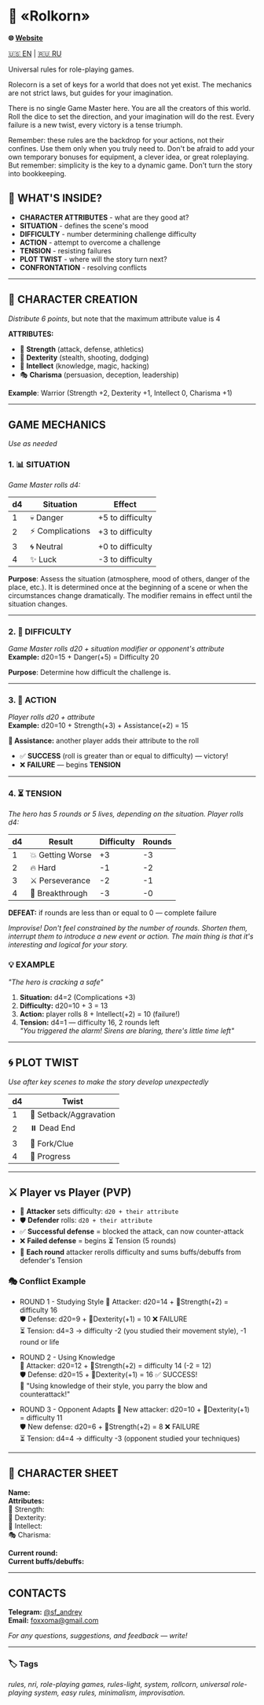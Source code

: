 # 🎲 «Rolkorn»

**🌐 [Website](https://foxxoma.github.io/Rolkorn/en.html)**

[🇺🇸 EN](README_EN.md) | [🇷🇺 RU](README.md)

Universal rules for role-playing games.

Rolecorn is a set of keys for a world that does not yet exist. The mechanics are not strict laws, but guides for your imagination.

There is no single Game Master here. You are all the creators of this world. Roll the dice to set the direction, and your imagination will do the rest. Every failure is a new twist, every victory is a tense triumph.

Remember: these rules are the backdrop for your actions, not their confines. Use them only when you truly need to. Don't be afraid to add your own temporary bonuses for equipment, a clever idea, or great roleplaying. But remember: simplicity is the key to a dynamic game. Don't turn the story into bookkeeping.

## 🎯 WHAT'S INSIDE?

- **CHARACTER ATTRIBUTES** - what are they good at?  
- **SITUATION** - defines the scene's mood  
- **DIFFICULTY** - number determining challenge difficulty  
- **ACTION** - attempt to overcome a challenge  
- **TENSION** - resisting failures  
- **PLOT TWIST** - where will the story turn next?  
- **CONFRONTATION** - resolving conflicts

---

## 👤 CHARACTER CREATION  
*Distribute 6 points*, but note that the maximum attribute value is 4

**ATTRIBUTES:**
- 💪 **Strength** (attack, defense, athletics)  
- 🎯 **Dexterity** (stealth, shooting, dodging)  
- 🧠 **Intellect** (knowledge, magic, hacking)  
- 🎭 **Charisma** (persuasion, deception, leadership)

**Example**: Warrior (Strength +2, Dexterity +1, Intellect 0, Charisma +1)

---

## GAME MECHANICS  
*Use as needed*

### 1. 📊 **SITUATION**  
*Game Master rolls d4:*

| d4  | Situation    | Effect         |
| --- | ------------ | -------------- |
| 1   | 💀 Danger    | +5 to difficulty |
| 2   | ⚡ Complications | +3 to difficulty |
| 3   | 🌀 Neutral   | +0 to difficulty |
| 4   | ✨ Luck      | -3 to difficulty |

**Purpose**: Assess the situation (atmosphere, mood of others, danger of the place, etc.). It is determined once at the beginning of a scene or when the circumstances change dramatically. The modifier remains in effect until the situation changes.

---

### 2. 🎯 **DIFFICULTY**  
*Game Master rolls d20 + situation modifier or opponent's attribute*  
**Example:** d20=15 + Danger(+5) = Difficulty 20

**Purpose**: Determine how difficult the challenge is.

---

### 3. 🎲 **ACTION**  
*Player rolls d20 + attribute*  
**Example:** d20=10 + Strength(+3) + Assistance(+2) = 15

**🤝 Assistance:** another player adds their attribute to the roll

- ✅ **SUCCESS** (roll is greater than or equal to difficulty) — victory!  
- ❌ **FAILURE** — begins **TENSION**

---

### 4. ⏳ **TENSION**  
*The hero has 5 rounds or 5 lives, depending on the situation.
Player rolls d4:*

| d4  | Result       | Difficulty | Rounds |
| --- | ------------ | ---------- | ------ |
| 1   | 💥 Getting Worse | +3        | -3     |
| 2   | 🔥 Hard      | -1        | -2     |
| 3   | ⚔️ Perseverance | -2        | -1     |
| 4   | 🎯 Breakthrough | -3        | -0     |

**DEFEAT:** if rounds are less than or equal to 0 — complete failure

*Improvise! Don't feel constrained by the number of rounds. Shorten them, interrupt them to introduce a new event or action. The main thing is that it's interesting and logical for your story.*

### 💡 EXAMPLE

*"The hero is cracking a safe"*  
1. **Situation:** d4=2 (Complications +3)  
2. **Difficulty:** d20=10 + 3 = 13  
3. **Action:** player rolls 8 + Intellect(+2) = 10 (failure!)  
4. **Tension:** d4=1 — difficulty 16, 2 rounds left  
*"You triggered the alarm! Sirens are blaring, there's little time left"*

---

## 🌀 **PLOT TWIST**
*Use after key scenes to make the story develop unexpectedly*

| d4  | Twist            |
| --- | ---------------- |
| 1   | 🔄 Setback/Aggravation       |
| 2   | ⏸️ Dead End      |
| 3   | 🌱 Fork/Clue     |
| 4   | 🎯 Progress      |

---

## ⚔️ Player vs Player (PVP)

- 🎲 **Attacker** sets difficulty: `d20 + their attribute`  
- 🛡️ **Defender** rolls: `d20 + their attribute`  
- ✅ **Successful defense** = blocked the attack, can now counter-attack  
- ❌ **Failed defense** = begins ⏳ Tension (5 rounds)  
- 🔁 **Each round** attacker rerolls difficulty and sums buffs/debuffs from defender's Tension  

### 🎭 Conflict Example

- ROUND 1 - Studying Style
	🎲 Attacker: d20=14 + 💪Strength(+2) = difficulty 16  
	🛡️ Defense: d20=9 + 🎯Dexterity(+1) = 10 ❌ FAILURE  
	⏳ Tension: d4=3 → difficulty -2 (you studied their movement style), -1 round or life  

- ROUND 2 - Using Knowledge  
	🎲 Attacker: d20=12 + 💪Strength(+2) = difficulty 14 (-2 = 12)  
	🛡️ Defense: d20=15 + 🎯Dexterity(+1) = 16 ✅ SUCCESS!  
	💬 "Using knowledge of their style, you parry the blow and counterattack!"  

- ROUND 3 - Opponent Adapts
	🎲 New attacker: d20=10 + 🎯Dexterity(+1) = difficulty 11  
	🛡️ New defense: d20=6 + 💪Strength(+2) = 8 ❌ FAILURE  
	⏳ Tension: d4=4 → difficulty -3 (opponent studied your techniques)  

---

## 📝 CHARACTER SHEET

**Name:**  
**Attributes:**  
💪 Strength:  
🎯 Dexterity:  
🧠 Intellect:  
🎭 Charisma:  

**Current round:**  
**Current buffs/debuffs:**

---

## CONTACTS

**Telegram:** [@sf_andrey](https://t.me/sf_andrey)  
**Email:** foxxoma@gmail.com

*For any questions, suggestions, and feedback — write!*

---

### 🏷️ Tags
*rules, nri, role-playing games, rules-light, system, rollcorn, universal role-playing system, easy rules, minimalism, improvisation.*
